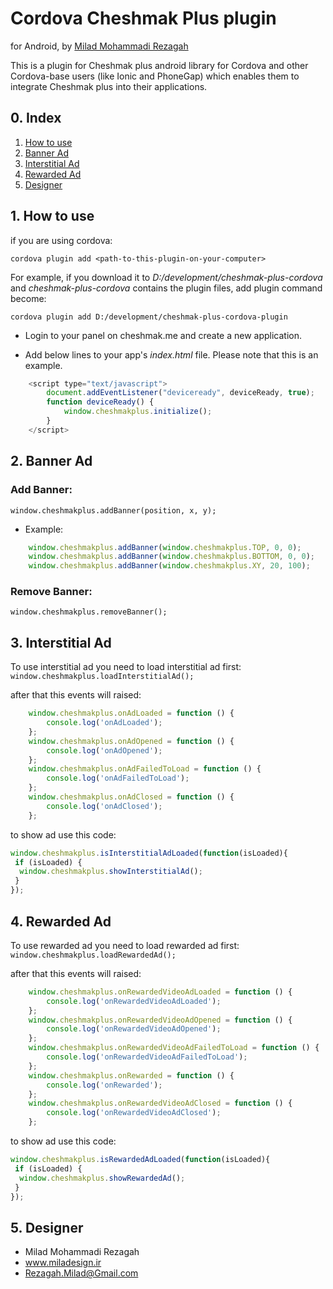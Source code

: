 # Cordova Cheshmak Plus plugin

for Android, by [Milad Mohammadi Rezagah](http://www.miladesign.ir)

This is a plugin for Cheshmak plus android library for Cordova and other Cordova-base users (like Ionic and PhoneGap) which enables them to integrate Cheshmak plus into their applications.

## 0. Index

1. [How to use](#1-how-to-use)
2. [Banner Ad](#2-banner-ad)
3. [Interstitial Ad](#3-interstitial-ad)
4. [Rewarded Ad](#4-rewarded-ad)
5. [Designer](#5-designer)

## 1. How to use

if you are using cordova:

``cordova plugin add <path-to-this-plugin-on-your-computer>``

For example, if you download it to *D:/development/cheshmak-plus-cordova* and *cheshmak-plus-cordova* contains the plugin files, add plugin command become:

``cordova plugin add D:/development/cheshmak-plus-cordova-plugin``

- Login to your panel on cheshmak.me and create a new application.

- Add below lines to your app's *index.html* file. Please note that this is an example.

```js
    <script type="text/javascript">
        document.addEventListener("deviceready", deviceReady, true);
        function deviceReady() {
			window.cheshmakplus.initialize();
        }
    </script>
```

## 2. Banner Ad

### Add Banner:

``window.cheshmakplus.addBanner(position, x, y);``

- Example:
```js
    window.cheshmakplus.addBanner(window.cheshmakplus.TOP, 0, 0);
    window.cheshmakplus.addBanner(window.cheshmakplus.BOTTOM, 0, 0);
    window.cheshmakplus.addBanner(window.cheshmakplus.XY, 20, 100);
```

### Remove Banner:

``window.cheshmakplus.removeBanner();``

## 3. Interstitial Ad

To use interstitial ad you need to load interstitial ad first:
``window.cheshmakplus.loadInterstitialAd();``

after that this events will raised:
```js
	window.cheshmakplus.onAdLoaded = function () {
		console.log('onAdLoaded');
	};
	window.cheshmakplus.onAdOpened = function () {
		console.log('onAdOpened');
	};
	window.cheshmakplus.onAdFailedToLoad = function () {
		console.log('onAdFailedToLoad');
	};
	window.cheshmakplus.onAdClosed = function () {
		console.log('onAdClosed');
	};
```

to show ad use this code:
```js
window.cheshmakplus.isInterstitialAdLoaded(function(isLoaded){
 if (isLoaded) {
  window.cheshmakplus.showInterstitialAd();
 }
});
```

## 4. Rewarded Ad

To use rewarded ad you need to load rewarded ad first:
``window.cheshmakplus.loadRewardedAd();``

after that this events will raised:
```js
	window.cheshmakplus.onRewardedVideoAdLoaded = function () {
		console.log('onRewardedVideoAdLoaded');
	};
	window.cheshmakplus.onRewardedVideoAdOpened = function () {
		console.log('onRewardedVideoAdOpened');
	};
	window.cheshmakplus.onRewardedVideoAdFailedToLoad = function () {
		console.log('onRewardedVideoAdFailedToLoad');
	};
	window.cheshmakplus.onRewarded = function () {
		console.log('onRewarded');
	};
	window.cheshmakplus.onRewardedVideoAdClosed = function () {
		console.log('onRewardedVideoAdClosed');
	};
```

to show ad use this code:
```js
window.cheshmakplus.isRewardedAdLoaded(function(isLoaded){
 if (isLoaded) {
  window.cheshmakplus.showRewardedAd();
 }
});
```

## 5. Designer

- Milad Mohammadi Rezagah
- www.miladesign.ir
- Rezagah.Milad@Gmail.com